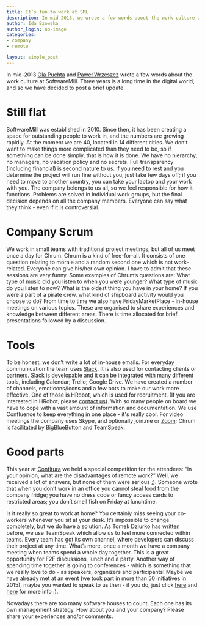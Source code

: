 ```yaml
---
title: It’s fun to work at SML
description: In mid-2013, we wrote a few words about the work culture at SoftwareMill. Three years is a long time in the digital world, and so we have decided to post a brief update.
author: Ida Bzowska
author_login: no-image
categories:
- company
- remote

layout: simple_post
---
```


In mid-2013 [Ola Puchta](https://softwaremill.com/online-meeting-that-works) and [Paweł Wrzeszcz](https://softwaremill.com/20-ceos-in-one-company) wrote a few words about the work culture at SoftwareMill. Three years is a long time in the digital world, and so we have decided to post a brief update.

# Still flat
SoftwareMill was established in 2010. Since then, it has been creating a space for outstanding people to work in, and the numbers are growing rapidly. At the moment we are 40, located in 14 different cities. We don’t want to make things more complicated than they need to be, so if something can be done simply, that is how it is done. 
We have no hierarchy, no managers, no vacation policy and no secrets. Full transparency (including financial) is second nature to us.  If you need to rest and you determine the project will run fine without you, just take few days off; if you need to move to another country, you can take your laptop and your work with you. The company belongs to us all, so we feel responsible for how it functions. Problems are solved in individual work groups, but the final decision depends on all the company members. Everyone can say what they think - even if it is controversial.

# Company Scrum
We work in small teams with traditional project meetings, but all of us meet once a day for Chrum. Chrum is a kind of free-for-all. It consists of one question relating to morale and a random second one which is not work-related. Everyone can give his/her own opinion. I have to admit that these sessions are very funny. Some examples of Chrum’s questions are: 
What type of music did you listen to when you were younger? What type of music do you listen to now?
What is the oldest thing you have in your home?
If you were a part of a pirate crew, what kind of shipboard activity would you choose to do?
From time to time we also have FridayMarketPlace - in-house meetings on various topics. These are organised to share experiences and knowledge between different areas. There is time allocated for brief presentations followed by a discussion. 

# Tools 
To be honest, we don’t write a lot of in-house emails. For everyday communication the team uses [Slack](https://softwaremill.com/skype-hipchat-slack-quest/). It is also used for contacting clients or partners. Slack is developable and it can be integrated with many different tools, including Calendar; Trello; Google Drive. We have created a number of channels, emoticons/icons and a few bots to make our work more effective. One of those is HRobot, which is used for recruitment. (If you are interested in HRobot, please [contact us](https://softwaremill.com/contact)).
With so many people on board we have to cope with a vast amount of information and documentation. We use Confluence to keep everything in one place - it's really cool.
For video meetings the company uses Skype, and optionally join.me or [Zoom](https://zoom.us); Chrum is facilitated by BigBlueButton and TeamSpeak.

# Good parts
This year at [Confitura](http://2016.confitura.pl/#/) we held a special competition for the attendees: “In your opinion, what are the disadvantages of remote work?” Well, we received a lot of answers, but none of them were serious ;). Someone wrote that when you don’t work in an office you cannot steal food from the company fridge; you have no dress code or fancy access cards to restricted areas; you don’t smell fish on Friday at lunchtime.

Is it really so great to work at home? You certainly miss seeing your co-workers whenever you sit at your desk. It’s impossible to change completely, but we do have a solution. As Tomek Dziurko has [written](https://softwaremill.com/six-steps-to-improve-your-remote-communication-with-teamspeak) before, we use TeamSpeak which allow us to feel more connected within teams. Every team has got its own channel, where developers can discuss their project at any time. What’s more, once a month we have a company meeting when teams spend a whole day together. This is a great opportunity for F2F discussions, lunch and a party. Another way of spending time together is going to conferences - which is something that we really love to do - as speakers, organizers and participants! Maybe we have already met at an event (we took part in more than 50 initiatives in 2015), maybe you wanted to speak to us then - if you do, just click [here](https://www.facebook.com/SoftwareMill/posts/860447507394496) and [here](https://github.com/softwaremill/it-cfp-list) for more info :).

Nowadays there are too many software houses to count. Each one has its own management strategy. How about you and your company? Please share your experiences and/or comments.